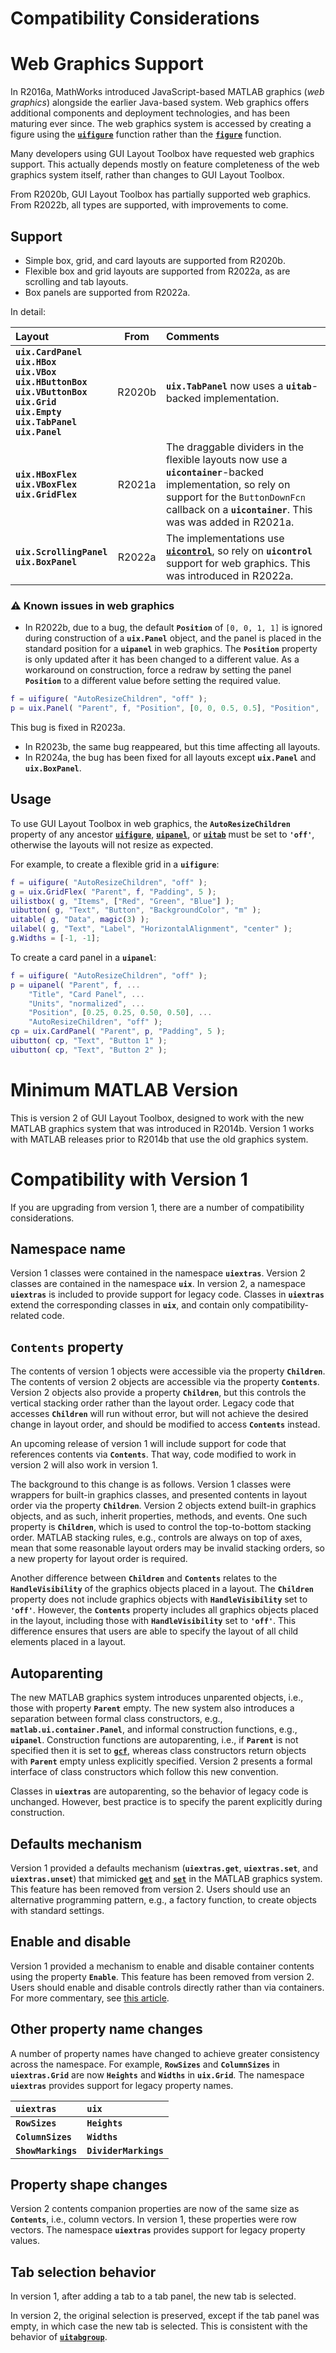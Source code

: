 
# **Compatibility Considerations**

# Web Graphics Support

In R2016a, MathWorks introduced JavaScript\-based MATLAB graphics (*web graphics*) alongside the earlier Java\-based system. Web graphics offers additional components and deployment technologies, and has been maturing ever since. The web graphics system is accessed by creating a figure using the [**`uifigure`**](https://www.mathworks.com/help/matlab/ref/uifigure.html) function rather than the [**`figure`**](https://www.mathworks.com/help/matlab/ref/figure.html) function.


Many developers using GUI Layout Toolbox have requested web graphics support. This actually depends mostly on feature completeness of the web graphics system itself, rather than changes to GUI Layout Toolbox.


From R2020b, GUI Layout Toolbox has partially supported web graphics. From R2022b, all types are supported, with improvements to come.

## Support
-  Simple box, grid, and card layouts are supported from R2020b. 
-  Flexible box and grid layouts are supported from R2022a, as are scrolling and tab layouts. 
-  Box panels are supported from R2022a. 

In detail:

| **Layout** | **From** | **Comments** |
| :-- | :---: | :-- |
| **`uix.CardPanel`** <br> **`uix.HBox`** <br> **`uix.VBox`** <br> **`uix.HButtonBox`** <br> **`uix.VButtonBox`** <br> **`uix.Grid`** <br> **`uix.Empty`** <br> **`uix.TabPanel`** <br> **`uix.Panel`** | R2020b | **`uix.TabPanel`** now uses a **`uitab`**-backed implementation.  |
| **`uix.HBoxFlex`** <br> **`uix.VBoxFlex`** <br> **`uix.GridFlex`** <br> | R2021a | The draggable dividers in the flexible layouts now use a **`uicontainer`**-backed implementation, so rely on support for the `ButtonDownFcn` callback on a **`uicontainer`**. This was was added in R2021a. |
 **`uix.ScrollingPanel`** <br> **`uix.BoxPanel`** | R2022a | The implementations use [**`uicontrol`**](https://www.mathworks.com/help/matlab/ref/uicontrol.html), so rely on **`uicontrol`** support for web graphics. This was introduced in R2022a. |

### :warning: Known issues in web graphics

* In R2022b, due to a bug, the default **`Position`** of `[0, 0, 1, 1]` is ignored during construction of a **`uix.Panel`** object, and the panel is placed in the standard position for a **`uipanel`** in web graphics. The **`Position`** property is only updated after it has been changed to a different value. As a workaround on construction, force a redraw by setting the panel **`Position`** to a different value before setting the required value.
```matlab
f = uifigure( "AutoResizeChildren", "off" );
p = uix.Panel( "Parent", f, "Position", [0, 0, 0.5, 0.5], "Position", [0, 0, 1, 1] ); 
```
This bug is fixed in R2023a.
* In R2023b, the same bug reappeared, but this time affecting all layouts.
* In R2024a, the bug has been fixed for all layouts except **`uix.Panel`** and **`uix.BoxPanel`**.

## Usage

To use GUI Layout Toolbox in web graphics, the **`AutoResizeChildren`** property of any ancestor [**`uifigure`**](https://www.mathworks.com/help/matlab/ref/uifigure.html), [**`uipanel`**](https://www.mathworks.com/help/matlab/ref/uipanel.html), or [**`uitab`**](https://www.mathworks.com/help/matlab/ref/uitab.html) must be set to **`'off'`**, otherwise the layouts will not resize as expected.


For example, to create a flexible grid in a **`uifigure`**:

```matlab
f = uifigure( "AutoResizeChildren", "off" );
g = uix.GridFlex( "Parent", f, "Padding", 5 );
uilistbox( g, "Items", ["Red", "Green", "Blue"] );
uibutton( g, "Text", "Button", "BackgroundColor", "m" );
uitable( g, "Data", magic(3) );
uilabel( g, "Text", "Label", "HorizontalAlignment", "center" );
g.Widths = [-1, -1];
```
To create a card panel in a **`uipanel`**:

```matlab
f = uifigure( "AutoResizeChildren", "off" );
p = uipanel( "Parent", f, ...
    "Title", "Card Panel", ...
    "Units", "normalized", ...
    "Position", [0.25, 0.25, 0.50, 0.50], ...
    "AutoResizeChildren", "off" );
cp = uix.CardPanel( "Parent", p, "Padding", 5 );
uibutton( cp, "Text", "Button 1" );
uibutton( cp, "Text", "Button 2" );
```

# **Minimum MATLAB Version**

This is version 2 of GUI Layout Toolbox, designed to work with the new MATLAB graphics system that was introduced in R2014b. Version 1 works with MATLAB releases prior to R2014b that use the old graphics system.

# Compatibility with Version 1

If you are upgrading from version 1, there are a number of compatibility considerations.

## Namespace name

Version 1 classes were contained in the namespace **`uiextras`**. Version 2 classes are contained in the namespace **`uix`**. In version 2, a namespace **`uiextras`** is included to provide support for legacy code. Classes in **`uiextras`** extend the corresponding classes in **`uix`**, and contain only compatibility\-related code.

## `Contents` property

The contents of version 1 objects were accessible via the property **`Children`**. The contents of version 2 objects are accessible via the property **`Contents`**. Version 2 objects also provide a property **`Children`**, but this controls the vertical stacking order rather than the layout order. Legacy code that accesses **`Children`** will run without error, but will not achieve the desired change in layout order, and should be modified to access **`Contents`** instead.


An upcoming release of version 1 will include support for code that references contents via **`Contents`**. That way, code modified to work in version 2 will also work in version 1.


The background to this change is as follows. Version 1 classes were wrappers for built\-in graphics classes, and presented contents in layout order via the property **`Children`**. Version 2 objects extend built\-in graphics objects, and as such, inherit properties, methods, and events. One such property is **`Children`**, which is used to control the top\-to\-bottom stacking order. MATLAB stacking rules, e.g., controls are always on top of axes, mean that some reasonable layout orders may be invalid stacking orders, so a new property for layout order is required.


Another difference between **`Children`** and **`Contents`** relates to the **`HandleVisibility`** of the graphics objects placed in a layout. The **`Children`** property does not include graphics objects with **`HandleVisibility`** set to **`'off'`**. However, the **`Contents`** property includes all graphics objects placed in the layout, including those with **`HandleVisibility`** set to **`'off'`**. This difference ensures that users are able to specify the layout of all child elements placed in a layout.

## Autoparenting

The new MATLAB graphics system introduces unparented objects, i.e., those with property **`Parent`** empty. The new system also introduces a separation between formal class constructors, e.g., **`matlab.ui.container.Panel`**, and informal construction functions, e.g., **`uipanel`**. Construction functions are autoparenting, i.e., if **`Parent`** is not specified then it is set to [**`gcf`**](https://www.mathworks.com/help/matlab/ref/gcf.html), whereas class constructors return objects with **`Parent`** empty unless explicitly specified. Version 2 presents a formal interface of class constructors which follow this new convention.


Classes in **`uiextras`** are autoparenting, so the behavior of legacy code is unchanged. However, best practice is to specify the parent explicitly during construction.

## Defaults mechanism

Version 1 provided a defaults mechanism (**`uiextras.get`**, **`uiextras.set`**, and **`uiextras.unset`**) that mimicked [**`get`**](https://www.mathworks.com/help/matlab/ref/get.html) and [**`set`**](https://www.mathworks.com/help/matlab/ref/set.html) in the MATLAB graphics system. This feature has been removed from version 2. Users should use an alternative programming pattern, e.g., a factory function, to create objects with standard settings.

## Enable and disable

Version 1 provided a mechanism to enable and disable container contents using the property **`Enable`**. This feature has been removed from version 2. Users should enable and disable controls directly rather than via containers. For more commentary, see [this article](https://stackoverflow.com/questions/305527/how-to-disable-a-container-and-its-children-in-swing).

## Other property name changes

A number of property names have changed to achieve greater consistency across the namespace. For example, **`RowSizes`** and **`ColumnSizes`** in **`uiextras.Grid`** are now **`Heights`** and **`Widths`** in **`uix.Grid`**. The namespace **`uiextras`** provides support for legacy property names.

| **`uiextras`** | **`uix`** |
| :-- | :-- |
| **`RowSizes`** | **`Heights`** |
| **`ColumnSizes`** | **`Widths`** |
| **`ShowMarkings`** | **`DividerMarkings`**  |

## Property shape changes

Version 2 contents companion properties are now of the same size as **`Contents`**, i.e., column vectors. In version 1, these properties were row vectors. The namespace **`uiextras`** provides support for legacy property values.

## Tab selection behavior

In version 1, after adding a tab to a tab panel, the new tab is selected.


In version 2, the original selection is preserved, except if the tab panel was empty, in which case the new tab is selected. This is consistent with the behavior of [**`uitabgroup`**](https://www.mathworks.com/help/matlab/ref/uitabgroup.html).

